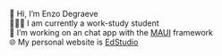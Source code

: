 👋 Hi, I’m Enzo Degraeve <br>
👨🏻‍🎓 I am currently a work-study student <br>
🌱 I’m working on an chat app with the [MAUI](https://github.com/dotnet/maui) framework<br>
🌐 My personal website is [EdStudio](https://edstudio.fr/)

<!---
EnzoDeg40/EnzoDeg40 is a ✨ special ✨ repository because its `README.md` (this file) appears on your GitHub profile.
You can click the Preview link to take a look at your changes.
--->


